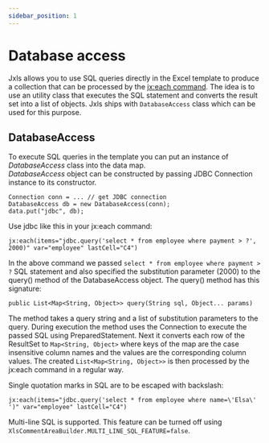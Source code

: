 ```yaml
---
sidebar_position: 1
---
```


# Database access

Jxls allows you to use SQL queries directly in the Excel template to produce a collection 
that can be processed by the [jx:each command](../commands/each).
The idea is to use an utility class that executes the SQL statement and converts the result set into a list of objects.
Jxls ships with `DatabaseAccess` class which can be used for this purpose.  

## DatabaseAccess

To execute SQL queries in the template you can put an instance of *DatabaseAccess* class into the data map.    
*DatabaseAccess* object can be constructed by passing JDBC Connection instance to its constructor.

```
Connection conn = ... // get JDBC connection
DatabaseAccess db = new DatabaseAccess(conn);
data.put("jdbc", db);
```
    
Use jdbc like this in your jx:each command:

```
jx:each(items="jdbc.query('select * from employee where payment > ?', 2000)" var="employee" lastCell="C4")
```
    
In the above command we passed `select * from employee where payment > ?` SQL statement and also specified the substitution parameter (2000) 
to the query() method of the DatabaseAccess object. The query() method has this signature:

```
public List<Map<String, Object>> query(String sql, Object... params)
```
      
The method takes a query string and a list of substitution parameters to the query. During execution the method uses the Connection
to execute the passed SQL using PreparedStatement.
Next it converts each row of the ResultSet to `Map<String, Object>`
where keys of the map are the case insensitive column names and the values are the corresponding column values.
The created `List<Map<String, Object>>` is then processed by the jx:each command in a regular way.

Single quotation marks in SQL are to be escaped with backslash:

```
jx:each(items="jdbc.query('select * from employee where name=\'Elsa\' ')" var="employee" lastCell="C4")
```

Multi-line SQL is supported. This feature can be turned off using `XlsCommentAreaBuilder.MULTI_LINE_SQL_FEATURE=false`.
